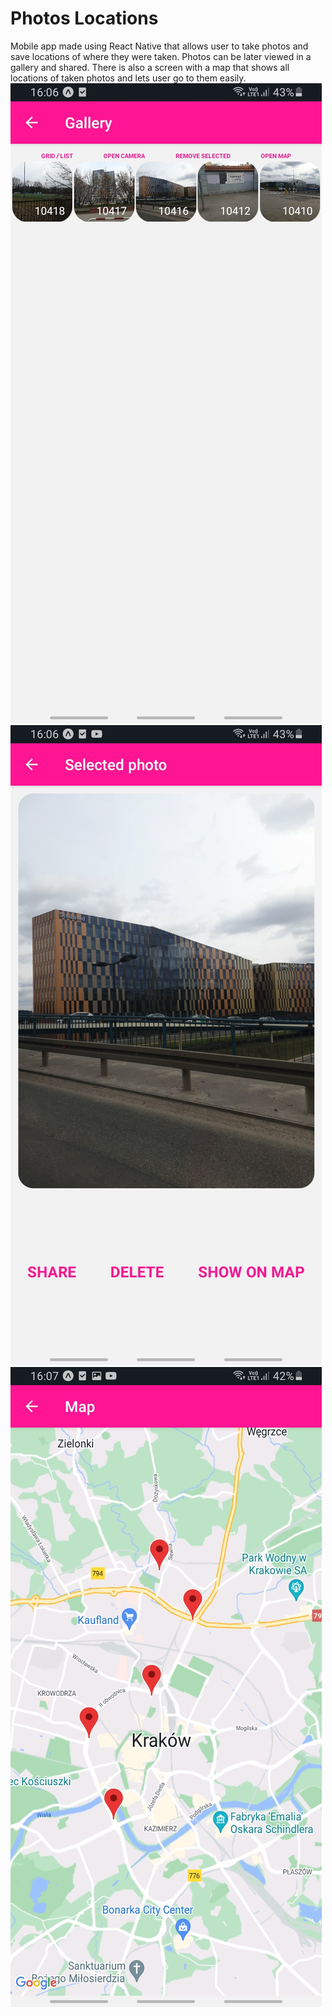 # Photos Locations
Mobile app made using React Native that allows user to take photos and save locations of where they were taken. Photos can be later viewed in a gallery and shared. There is also a screen with a map that shows all locations of taken photos and lets user go to them easily.
![Gallery screen](galleryScreen.jpg)
![Photo screen](photoScreen.jpg)
![Map screen](mapScreen.jpg)